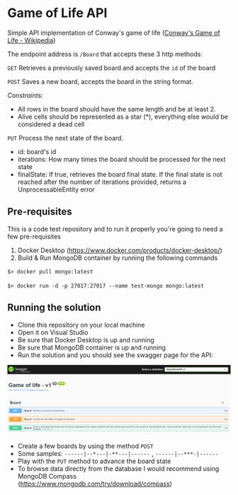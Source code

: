 # Game of Life API

Simple API implementation of Conway's game of life ([Conway&#39;s Game of Life - Wikipedia](https://en.wikipedia.org/wiki/Conway%27s_Game_of_Life))

The endpoint address is `/Board` that accepts these 3 http methods:

`GET` Retrieves a previously saved board and accepts the `id` of the board

`POST` Saves a new board, accepts the board in the string format.

_Constraints:_

- All rows in the board should have the same length and be at least 2.
- Alive cells should be represented as a star (*), everything else would be considered a dead cell

`PUT` Process the next state of the board.

- id: board's id
- iterations: How many times the board should be processed for the next state
- finalState: If true, retrieves the board final state. If the final state is not reached after the number of iterations provided, returns a UnprocessableEntity error

## Pre-requisites

This is a code test repository and to run it properly you're going to need a few pre-requisites

1. Docker Desktop (https://www.docker.com/products/docker-desktop/)
2. Build & Run MongoDB container by running the following commands

```
$> docker pull mongo:latest

$> docker run -d -p 27017:27017 --name test-mongo mongo:latest
```

## Running the solution

- Clone this repository on your local machine
- Open it on Visual Studio
- Be sure that Docker Desktop is up and running
- Be sure that MongoDB container is up and running
- Run the solution and you should see the swagger page for the API:

![](assets/swagger.png)

- Create a few boards by using the method `POST`
- Some samples: `------|--*---|-**---|------` , `------|--***-|------`
- Play with the `PUT` method to advance the board state
- To browse data directly from the database I would recommend using MongoDB Compass (https://www.mongodb.com/try/download/compass)
